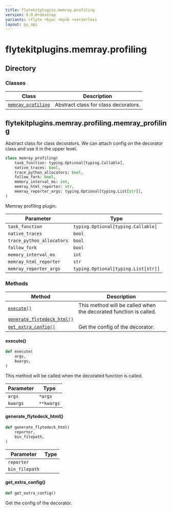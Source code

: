 ```yaml
---
title: flytekitplugins.memray.profiling
version: 0.0.0+develop
variants: +flyte +byoc +byok +serverless
layout: py_api
---
```


# flytekitplugins.memray.profiling

## Directory

### Classes

| Class | Description |
|-|-|
| [`memray_profiling`](.././flytekitplugins.memray.profiling#flytekitpluginsmemrayprofilingmemray_profiling) | Abstract class for class decorators. |

## flytekitplugins.memray.profiling.memray_profiling

Abstract class for class decorators.
We can attach config on the decorator class and use it in the upper level.


```python
class memray_profiling(
    task_function: typing.Optional[typing.Callable],
    native_traces: bool,
    trace_python_allocators: bool,
    follow_fork: bool,
    memory_interval_ms: int,
    memray_html_reporter: str,
    memray_reporter_args: typing.Optional[typing.List[str]],
)
```
Memray profiling plugin.


| Parameter | Type |
|-|-|
| `task_function` | `typing.Optional[typing.Callable]` |
| `native_traces` | `bool` |
| `trace_python_allocators` | `bool` |
| `follow_fork` | `bool` |
| `memory_interval_ms` | `int` |
| `memray_html_reporter` | `str` |
| `memray_reporter_args` | `typing.Optional[typing.List[str]]` |

### Methods

| Method | Description |
|-|-|
| [`execute()`](#execute) | This method will be called when the decorated function is called. |
| [`generate_flytedeck_html()`](#generate_flytedeck_html) |  |
| [`get_extra_config()`](#get_extra_config) | Get the config of the decorator. |


#### execute()

```python
def execute(
    args,
    kwargs,
)
```
This method will be called when the decorated function is called.


| Parameter | Type |
|-|-|
| `args` | ``*args`` |
| `kwargs` | ``**kwargs`` |

#### generate_flytedeck_html()

```python
def generate_flytedeck_html(
    reporter,
    bin_filepath,
)
```
| Parameter | Type |
|-|-|
| `reporter` |  |
| `bin_filepath` |  |

#### get_extra_config()

```python
def get_extra_config()
```
Get the config of the decorator.


